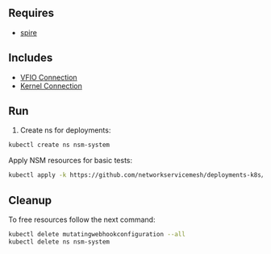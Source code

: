 ## Requires

- [spire](../spire)

## Includes

- [VFIO Connection](../use-cases/Vfio2Noop)
- [Kernel Connection](../use-cases/SriovKernel2Noop)

## Run

1. Create ns for deployments:
```bash
kubectl create ns nsm-system
```

Apply NSM resources for basic tests:
```bash
kubectl apply -k https://github.com/networkservicemesh/deployments-k8s/examples/sriov?ref=1f8478516fe3f9cecb89cf471d9be9b11e52aa6c
```

## Cleanup

To free resources follow the next command:
```bash
kubectl delete mutatingwebhookconfiguration --all
kubectl delete ns nsm-system
```

